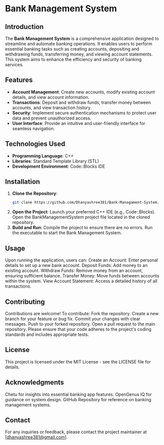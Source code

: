 # Bank Management System

## Introduction

The **Bank Management System** is a comprehensive application designed to streamline and automate banking operations. It enables users to perform essential banking tasks such as creating accounts, depositing and withdrawing funds, transferring money, and viewing account statements. This system aims to enhance the efficiency and security of banking services.

## Features

- **Account Management**: Create new accounts, modify existing account details, and view account information.
- **Transactions**: Deposit and withdraw funds, transfer money between accounts, and view transaction history.
- **Security**: Implement secure authentication mechanisms to protect user data and prevent unauthorized access.
- **User Interface**: Provide an intuitive and user-friendly interface for seamless navigation.

## Technologies Used

- **Programming Language**: C++
- **Libraries**: Standard Template Library (STL)
- **Development Environment**: Code::Blocks IDE

## Installation

1. **Clone the Repository**:
   ```bash
   git clone https://github.com/Dhanyashree381/Bank-Managament-System.git
2. **Open the Project**:
Launch your preferred C++ IDE (e.g., Code::Blocks).
Open the BankManagementSystem project file located in the cloned repository.
3. **Build and Run**:
Compile the project to ensure there are no errors.
Run the executable to start the Bank Management System.

## Usage
Upon running the application, users can:
Create an Account: Enter personal details to set up a new bank account.
Deposit Funds: Add money to an existing account.
Withdraw Funds: Remove money from an account, ensuring sufficient balance.
Transfer Money: Move funds between accounts within the system.
View Account Statement: Access a detailed history of all transactions.

## Contributing
Contributions are welcome! To contribute:
Fork the repository.
Create a new branch for your feature or bug fix.
Commit your changes with clear messages.
Push to your forked repository.
Open a pull request to the main repository.
Please ensure that your code adheres to the project's coding standards and includes appropriate tests.

## License
This project is licensed under the MIT License - see the LICENSE file for details.

## Acknowledgments
Chetu for insights into essential banking app features.
OpenGenus IQ for guidance on system design.
GitHub Repository for reference on banking management systems.

## Contact
For any inquiries or feedback, please contact the project maintainer at [dhanyashree381@gmail.com].

